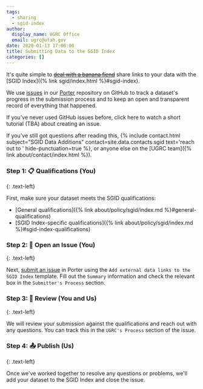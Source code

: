 ```yaml
---
tags:
  - sharing
  - sgid-index
author:
  display_name: UGRC Office
  email: ugrc@utah.gov
date: 2020-01-13 17:00:00
title: Submitting Data to the SGID Index
categories: []
---
```


It's quite simple to ~~[deal with a banana fiend](https://youtu.be/F4PZXuk3TsM?t=130)~~ share links to your data with the [SGID Index]({% link sgid/index.html %}#sgid-index).

We use [issues](https://guides.github.com/features/issues/) in our [Porter](https://github.com/agrc/porter/issues) repository on GitHub to track a dataset's progress in the submission process and to keep an open and transparent record of everything that happened.

If you've never used GitHub issues before, click here to watch a short tutorial (TBA) about creating an issue.

If you've still got questions after reading this, {% include contact.html subject="SGID Data Additions" contact=site.data.contacts.sgid text='reach out to ' hide-punctuation=true %}, or anyone else on the [UGRC team]({% link about/contact/index.html %}).

### Step 1: 📋 Qualifications (You)
{: .text-left}

First, make sure your dataset meets the SGID qualifications:

- [General qualifications]({% link about/policy/sgid/index.md %}#general-qualifications)
- [SGID Index-specific qualifications]({% link about/policy/sgid/index.md %}#sgid-index-qualifications)

### Step 2: 📂 Open an Issue (You)
{: .text-left}

Next, [submit an issue](https://github.com/agrc/porter/issues/new/choose) in Porter using the `Add external data links to the SGID Index` template. Fill out the `Summary` information and check the relevant box in the `Submitter's Process` section.

### Step 3: 🔎 Review (You and Us)
{: .text-left}

We will review your submission against the qualifications and reach out with any questions. You can track this in the `UGRC's Process` section of the issue.

### Step 4: 📤 Publish (Us)
{: .text-left}

Once we've worked together to resolve any questions or problems, we'll add your dataset to the SGID Index and close the issue.
